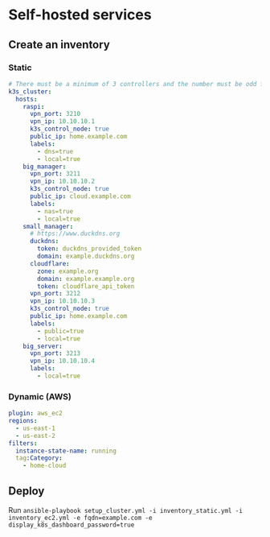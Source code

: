 # Self-hosted services

## Create an inventory

### Static

```yml
# There must be a minimum of 3 controllers and the number must be odd for etcd to work
k3s_cluster:
  hosts:
    raspi:
      vpn_port: 3210
      vpn_ip: 10.10.10.1
      k3s_control_node: true
      public_ip: home.example.com
      labels:
        - dns=true
        - local=true
    big_manager:
      vpn_port: 3211
      vpn_ip: 10.10.10.2
      k3s_control_node: true
      public_ip: cloud.example.com
      labels:
        - nas=true
        - local=true
    small_manager:
      # https://www.duckdns.org
      duckdns:
        token: duckdns_provided_token
        domain: example.duckdns.org
      cloudflare:
        zone: example.org
        domain: example.example.org
        token: cloudflare_api_token
      vpn_port: 3212
      vpn_ip: 10.10.10.3
      k3s_control_node: true
      public_ip: home.example.com
      labels:
        - public=true
        - local=true
    big_server:
      vpn_port: 3213
      vpn_ip: 10.10.10.4
      labels:
        - local=true
```

### Dynamic (AWS)

```yml
plugin: aws_ec2
regions:
  - us-east-1
  - us-east-2
filters:
  instance-state-name: running
  tag:Category:
    - home-cloud
```

## Deploy

Run `ansible-playbook setup_cluster.yml -i inventory_static.yml -i inventory_ec2.yml -e fqdn=example.com -e display_k8s_dashboard_password=true`

